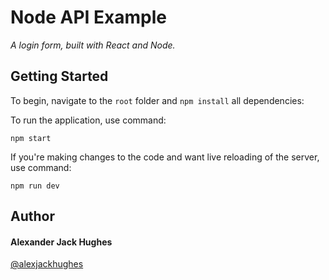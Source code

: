 # Node API Example

_A login form, built with React and Node._

## Getting Started

To begin, navigate to the `root` folder and `npm install` all dependencies:

To run the application, use command:

```
npm start
```

If you're making changes to the code and want live reloading of the server, use command:

```
npm run dev
```

## Author

#### **Alexander Jack Hughes**

[@alexjackhughes](https://twitter.com/alexjackhughes "Twitter")

